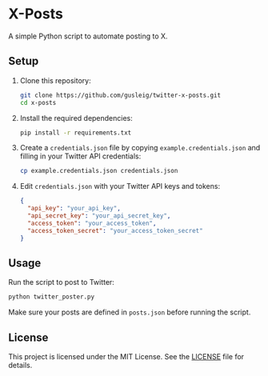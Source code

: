 # X-Posts

A simple Python script to automate posting to X.

## Setup

1. Clone this repository:

   ```bash
   git clone https://github.com/gusleig/twitter-x-posts.git
   cd x-posts
   ```

2. Install the required dependencies:

   ```bash
   pip install -r requirements.txt
   ```

3. Create a `credentials.json` file by copying `example.credentials.json` and filling in your Twitter API credentials:

   ```bash
   cp example.credentials.json credentials.json
   ```

4. Edit `credentials.json` with your Twitter API keys and tokens:
   ```json
   {
     "api_key": "your_api_key",
     "api_secret_key": "your_api_secret_key",
     "access_token": "your_access_token",
     "access_token_secret": "your_access_token_secret"
   }
   ```

## Usage

Run the script to post to Twitter:

```bash
python twitter_poster.py
```

Make sure your posts are defined in `posts.json` before running the script.

## License

This project is licensed under the MIT License. See the [LICENSE](LICENSE) file for details.
